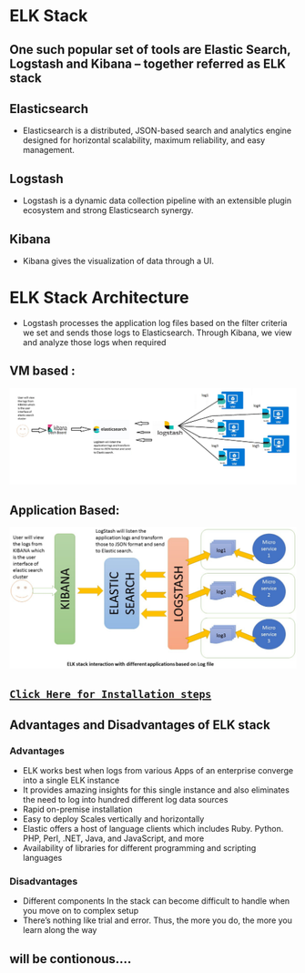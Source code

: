 # ELK Stack
## One such popular set of tools are Elastic Search, Logstash and Kibana – together referred as ELK stack


## Elasticsearch
* Elasticsearch is a distributed, JSON-based search and analytics engine designed for horizontal scalability, maximum reliability, and easy management.

## Logstash
* Logstash is a dynamic data collection pipeline with an extensible plugin ecosystem and strong Elasticsearch synergy.

## Kibana
* Kibana gives the visualization of data through a UI.

#  ELK Stack Architecture

* Logstash processes the application log files based on the filter criteria we set and sends those logs to Elasticsearch. Through Kibana, we view and analyze those logs when required

## VM based :
![preview](./images/elk2.png)

## Application Based:
![preview](./images/elk1.png)

## [ ```Click Here for Installation steps``` ](Installation&configuration/Readme.md) 

## Advantages and Disadvantages of ELK stack
### Advantages
* ELK works best when logs from various Apps of an enterprise converge into a single ELK instance
* It provides amazing insights for this single instance and also eliminates the need to log into hundred different log data sources
* Rapid on-premise installation
* Easy to deploy Scales vertically and horizontally
* Elastic offers a host of language clients which includes Ruby. Python. PHP, Perl, .NET, Java, and JavaScript, and more
* Availability of libraries for different programming and scripting languages
### Disadvantages
* Different components In the stack can become difficult to handle when you move on to complex setup
* There’s nothing like trial and error. Thus, the more you do, the more you learn along the way

## will be contionous....